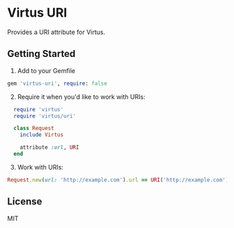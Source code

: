 # Virtus URI

Provides a URI attribute for Virtus.

## Getting Started

1. Add to your Gemfile

  ```ruby
  gem 'virtus-uri', require: false
  ```

2. Require it when you'd like to work with URIs:

  ```ruby
    require 'virtus'
    require 'virtus/uri'

    class Request
      include Virtus

      attribute :url, URI
    end
  ```

3. Work with URIs:

  ```ruby
  Request.new(url: 'http://example.com').url == URI('http://example.com')
  ```

## License

MIT
